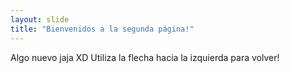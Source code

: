 ```yaml
---
layout: slide
title: "Bienvenidos a la segunda página!"
---
```

Algo nuevo jaja XD
Utiliza la flecha hacia la izquierda para volver!
